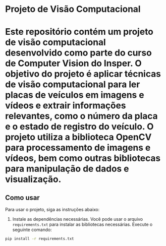Projeto de Visão Computacional
========================
Este repositório contém um projeto de visão computacional desenvolvido como parte do curso de Computer Vision do Insper. O objetivo do projeto é aplicar técnicas de visão computacional para ler placas de veículos em imagens e vídeos e extrair informações relevantes, como o número da placa e o estado de registro do veículo. O projeto utiliza a biblioteca OpenCV para processamento de imagens e vídeos, bem como outras bibliotecas para manipulação de dados e visualização.
=========================

## Como usar
Para usar o projeto, siga as instruções abaixo:
1. Instale as dependências necessárias. Você pode usar o arquivo `requirements.txt` para instalar as bibliotecas necessárias. Execute o seguinte comando:
```bash
pip install -r requirements.txt
```

